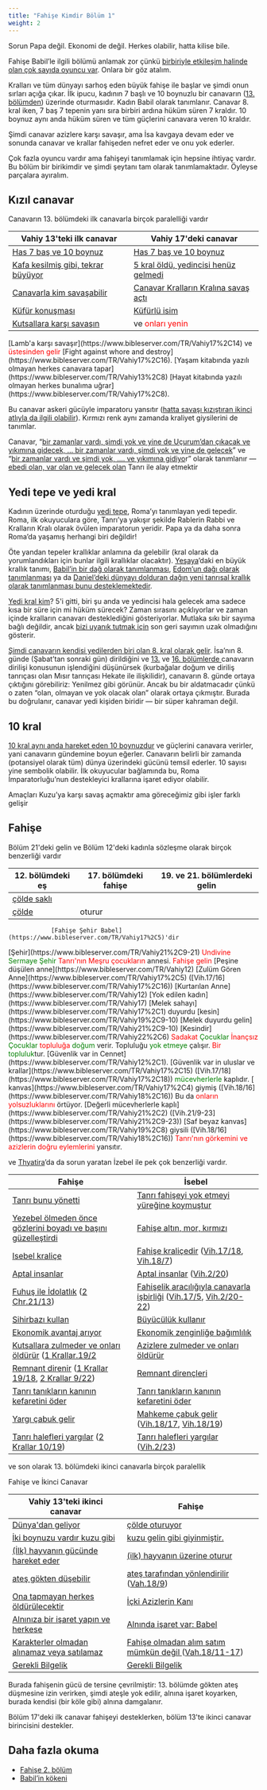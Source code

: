 ```yaml
---
title: "Fahişe Kimdir Bölüm 1"
weight: 2
---
```



Sorun Papa değil. Ekonomi de değil. Herkes olabilir, hatta kilise bile.

Fahişe Babil’le ilgili bölümü anlamak zor çünkü [birbiriyle etkileşim halinde olan çok sayıda oyuncu var](https://www.bibleserver.com/TR/Vahiy17). Onlara bir göz atalım.

Kralları ve tüm dünyayı sarhoş eden büyük fahişe ile başlar ve şimdi onun sırları açığa çıkar. İlk ipucu, kadının 7 başlı ve 10 boynuzlu bir canavarın ([13. bölümden](../../../content/beasts/expl/the-nature-of-the-beast-in-the-book-of-revelation)) üzerinde oturmasıdır. Kadın Babil olarak tanımlanır. Canavar 8. kral iken, 7 baş 7 tepenin yanı sıra birbiri ardına hüküm süren 7 kraldır. 10 boynuz aynı anda hüküm süren ve tüm güçlerini canavara veren 10 kraldır.

Şimdi canavar azizlere karşı savaşır, ama İsa kavgaya devam eder ve sonunda canavar ve krallar fahişeden nefret eder ve onu yok ederler.

Çok fazla oyuncu vardır ama fahişeyi tanımlamak için hepsine ihtiyaç vardır. Bu bölüm bir birikimdir ve şimdi şeytanı tam olarak tanımlamaktadır. Öyleyse parçalara ayıralım.


## Kızıl canavar

<a name="87f4"></a>
Canavarın 13. bölümdeki ilk canavarla birçok paralelliği vardır


| Vahiy 13'teki ilk canavar | Vahiy 17'deki canavar |
|---------------------------|-----------------------|
| [Has 7 baş ve 10 boynuz](https://www.bibleserver.com/TR/Vahiy13%2C1) | [Has 7 baş ve 10 boynuz](https://www.bibleserver.com/TR/Vahiy17%2C3) |
| [Kafa kesilmiş gibi, tekrar büyüyor](https://www.bibleserver.com/TR/Vahiy13%2C3) | [5 kral öldü, yedincisi henüz gelmedi](https://www.bibleserver.com/TR/Vahiy17%2C10) |
| [Canavarla kim savaşabilir](https://www.bibleserver.com/TR/Vahiy13%2C4) | [Canavar Kralların Kralına savaş açtı](https://www.bibleserver.com/TR/Vahiy17%2C14) |
| [Küfür konuşması](https://www.bibleserver.com/TR/Vahiy13%2C5-6) | [Küfürlü isim](https://www.bibleserver.com/TR/Vahiy17%2C3) |
| [Kutsallara karşı savaşın](https://www.bibleserver.com/TR/Vahiy13%2C7) | ve <span style="color:red;">onları yenin</span>
<td>
[Lamb'a karşı savaşır](https://www.bibleserver.com/TR/Vahiy17%2C14)</td> ve <span style="color:red;">üstesinden gelir</span>
[Fight against whore and destroy](https://www.bibleserver.com/TR/Vahiy17%2C16).
			

<tr>
<td>[Yaşam kitabında yazılı olmayan herkes canavara tapar](https://www.bibleserver.com/TR/Vahiy13%2C8)</td>
<td>[Hayat kitabında yazılı olmayan herkes bunalıma uğrar](https://www.bibleserver.com/TR/Vahiy17%2C8)</td>.
		</tr>

Bu canavar askeri gücüyle imparatoru yansıtır ([hatta savaşı kızıştıran ikinci atlıyla da ilgili olabilir](https://www.bibleserver.com/TR/Vahiy6%3A3-4)). Kırmızı renk aynı zamanda kraliyet giysilerini de tanımlar.

Canavar, “[bir zamanlar vardı, şimdi yok ve yine de Uçurum’dan çıkacak ve yıkımına gidecek, … bir zamanlar vardı, şimdi yok ve yine de gelecek](https://www.bibleserver.com/TR/Vahiy17%3A8)” ve “[bir zamanlar vardı ve şimdi yok, …. ve yıkımına gidiyo](https://www.bibleserver.com/TR/Vahiy17%3A11)r” olarak tanımlanır — [ebedi olan, var olan ve gelecek olan](https://www.bibleserver.com/TR/Vahiy1%3A8) Tanrı ile alay etmektir


## Yedi tepe ve yedi kral

<a name="9b63"></a>
Kadının üzerinde oturduğu [yedi tepe](https://www.bibleserver.com/TR/Vahiy17%3A9), Roma’yı tanımlayan yedi tepedir. Roma, ilk okuyuculara göre, Tanrı’ya yakışır şekilde Rablerin Rabbi ve Kralların Kralı olarak övülen imparatorun yeridir. Papa ya da daha sonra Roma’da yaşamış herhangi biri değildir!

Öte yandan tepeler krallıklar anlamına da gelebilir (kral olarak da yorumlandıkları için bunlar ilgili krallıklar olacaktır). [Yeşaya](https://www.bibleserver.com/TR/Ye%C5%9Faya2%3A2)’daki en büyük krallık tanımı, [Babil’in bir dağ olarak tanımlanması](https://www.bibleserver.com/TR/Yeremya51%3A25), [Edom’un dağı olarak tanımlanması](https://www.bibleserver.com/TR/Hezekiel35%3A3) ya da [Daniel’deki dünyayı dolduran dağın yeni tanrısal krallık olarak tanımlanması bunu desteklemektedir](https://www.bibleserver.com/TR/Daniel2%3A35).

[Yedi kral kim](https://www.bibleserver.com/TR/Vahiy17%3A10)? 5'i gitti, biri şu anda ve yedincisi hala gelecek ama sadece kısa bir süre için mi hüküm sürecek? Zaman sırasını açıklıyorlar ve zaman içinde kralların canavarı desteklediğini gösteriyorlar. Mutlaka sıkı bir sayıma bağlı değildir, ancak [bizi uyanık tutmak için](https://www.bibleserver.com/TR/Vahiy16%3A15) son geri sayımın uzak olmadığını gösterir.

[Şimdi canavarın kendisi yedilerden biri olan 8. kral olarak gelir](https://www.bibleserver.com/TR/Vahiy17%3A11). İsa’nın 8. günde (Şabat’tan sonraki gün) dirildiğini ve [13.](https://www.bibleserver.com/TR/Vahiy13%3A3-4) ve [16. bölümlerde ](https://www.bibleserver.com/TR/Vahiy16%3A13)canavarın dirilişi konusunun işlendiğini düşünürsek (kurbağalar doğum ve diriliş tanrıçası olan Mısır tanrıçası Hekate ile ilişkilidir), canavarın 8. günde ortaya çıktığını görebiliriz: Yenilmez gibi görünür. Ancak bu bir aldatmacadır çünkü o zaten “olan, olmayan ve yok olacak olan” olarak ortaya çıkmıştır. Burada bu doğrulanır, canavar yedi kişiden biridir — bir süper kahraman değil.


## 10 kral

<a name="cabf"></a>
[10 kral aynı anda hareket eden 10 boynuzdur](https://www.bibleserver.com/TR/Vahiy17%3A12) ve güçlerini canavara verirler, yani canavarın gündemine boyun eğerler. Canavarın belirli bir zamanda (potansiyel olarak tüm) dünya üzerindeki gücünü temsil ederler. 10 sayısı yine sembolik olabilir. İlk okuyucular bağlamında bu, Roma İmparatorluğu’nun destekleyici krallarına işaret ediyor olabilir.

Amaçları Kuzu’ya karşı savaş açmaktır ama göreceğimiz gibi işler farklı gelişir


## Fahişe

<a name="b45d"></a>
Bölüm 21'deki gelin ve Bölüm 12'deki kadınla sözleşme olarak birçok benzerliği vardır


| 12. bölümdeki eş | 17. bölümdeki fahişe | 19. ve 21. bölümlerdeki gelin |
|------------------|----------------------|-------------------------------|
| [ çölde saklı](https://www.bibleserver.com/TR/Vahiy23%2C6) | 
[ çölde](https://www.bibleserver.com/TR/Vahiy17%2C3) | oturur
				[Fahişe Şehir Babel](https://www.bibleserver.com/TR/Vahiy17%2C5)'dir
			
<td style="width:40%;">[Şehir](https://www.bibleserver.com/TR/Vahiy21%2C9-21)</td>
<tr>
<td></td>
<td><span style="color:red;">Undivine</span> <span style="color:green;">Sermaye</span></td>
<td><span style="color:green;">Şehir</span> <span style="color:red;">Tanrı'nın</span></td>
</tr>
<tr>
<td><span style="color:red;">Meşru çocukların</span> annesi</td>.
			<td><span style="color:red;">Fahişe</span></td>
<td><span style="color:red;">gelin</span></td>
</tr>
<tr>
<td>[Peşine düşülen anne](https://www.bibleserver.com/TR/Vahiy12)</td>
<td>[Zulüm Gören Anne](https://www.bibleserver.com/TR/Vahiy17%2C5) ([Vih.17/16](https://www.bibleserver.com/TR/Vahiy17%2C16))</td>
<td></td>
</tr>
<tr>
<td>[Kurtarılan Anne](https://www.bibleserver.com/TR/Vahiy12)</td>
<td>[Yok edilen kadın](https://www.bibleserver.com/TR/Vahiy17)</td>
<td></td>
</tr>
<tr>
<td></td>
<td>
[Melek sahayı](https://www.bibleserver.com/TR/Vahiy17%2C1)</td></tr> duyurdu
				[kesin](https://www.bibleserver.com/TR/Vahiy19%2C9-10)

<td>
[Melek duyurdu gelin](https://www.bibleserver.com/TR/Vahiy21%2C9-10)</td>
[Kesindir](https://www.bibleserver.com/TR/Vahiy22%2C6)


<tr>
<td><span style="color:red;">Sadakat</span> <span style="color:green;">Çocuklar</span></td>
<td><span style="color:red;">İnançsız</span> <span style="color:green;">Çocuklar</span></td>
<td></td>
</tr>
<tr>
<td> <span style="color:red;">topluluğa</span></td> <span style="color:green;">doğum</span> verir.
			<td>Topluluğu</td></tr> <span style="color:green;">yok etmeye</span> çalışır.
			<td><span style="color:red;">Bir</span> <span style="color:green;">topluluk</span></td>tur.
		
<tr>
<td>
[Güvenlik  var in Cennet](https://www.bibleserver.com/TR/Vahiy12%2C1).
			</td>
<td>
[Güvenlik  var in uluslar ve krallar](https://www.bibleserver.com/TR/Vahiy17%2C15) ([Vih.17/18](https://www.bibleserver.com/TR/Vahiy17%2C18))
			</td>
<td></td>
</tr>
<tr>
<td>
</td>
<td>
<span style="color:green;">mücevherlerle</span> </td></tr>kaplıdır.
				[ kanvas](https://www.bibleserver.com/TR/Vahiy17%2C4) giymiş ([Vih.18/16](https://www.bibleserver.com/TR/Vahiy18%2C16))
				Bu da <span style="color:red;">onların yolsuzluklarını</span> örtüyor.
			
<td>
[Değerli mücevherlerle kaplı](https://www.bibleserver.com/TR/Vahiy21%2C2) ([Vih.21/9-23](https://www.bibleserver.com/TR/Vahiy21%2C9-23)) </td>
[Saf beyaz kanvas](https://www.bibleserver.com/TR/Vahiy19%2C8) giysili ([Vih.18/16](https://www.bibleserver.com/TR/Vahiy18%2C16))
<span style="color:red;">Tanrı'nın görkemini ve azizlerin doğru eylemlerini</span> yansıtır.
			




ve [Thyatira](https://www.bibleserver.com/TR/Vahiy2%3A20)’da da sorun yaratan İzebel ile pek çok benzerliği vardır.


| Fahişe | İsebel |
|--------|--------|
| [Tanrı bunu yönetti](https://www.bibleserver.com/TR/2.Krallar9%2C36) | [Tanrı fahişeyi yok etmeyi yüreğine koymuştur](https://www.bibleserver.com/TR/Vahiy17%2C17) |
| [Yezebel ölmeden önce gözlerini boyadı ve başını güzelleştirdi](https://www.bibleserver.com/TR/2.Krallar9%2C30) | [Fahişe altın, mor, kırmızı](https://www.bibleserver.com/TR/Vahiy17%2C4) |
| [Isebel kraliçe](https://www.bibleserver.com/TR/1.Krallar16%2C31) | [Fahişe kraliçedir](https://www.bibleserver.com/TR/Vahiy17%2C1-2) ([Vih.17/18](https://www.bibleserver.com/TR/Vahiy17%2C18), [Vih.18/7](https://www.bibleserver.com/TR/Vahiy18%2C7)) |
| [Aptal insanlar](https://www.bibleserver.com/TR/1.Krallar21%2C25) | [Aptal insanlar](https://www.bibleserver.com/TR/Vahiy17%2C2) ([Vih.2/20](https://www.bibleserver.com/TR/Vahiy2%2C20)) |
| [Fuhuş ile İdolatlık](https://www.bibleserver.com/TR/2.Krallar9%2C22) ([2 Chr.21/13](https://www.bibleserver.com/TR/2.Tarihler21%2C13)) | [Fahişelik aracılığıyla canavarla i̇şbi̇rli̇ği̇](https://www.bibleserver.com/TR/Vahiy17%2C1-2) ([Vih.17/5](https://www.bibleserver.com/TR/Vahiy17%2C5), [Vih.2/20-22](https://www.bibleserver.com/TR/Vahiy2%2C20-22)) |
| [Sihirbazı kullan](https://www.bibleserver.com/TR/2.Krallar9%2C22) | [Büyücülük kullanır](https://www.bibleserver.com/TR/Vahiy18%2C23) |
| [Ekonomik avantaj arıyor](https://www.bibleserver.com/TR/1.Krallar21) | [Ekonomik zenginliğe bağımlılık](https://www.bibleserver.com/TR/Vahiy18%2C11-19) |
| [Kutsallara zulmeder ve onları öldürür](https://www.bibleserver.com/TR/1.Krallar18%2C4) ([1 Krallar.19/2](https://www.bibleserver.com/TR/1.Krallar19%2C2) | [Azizlere zulmeder ve onları öldürür](https://www.bibleserver.com/TR/Vahiy17%2C6) |
| [Remnant direnir](https://www.bibleserver.com/TR/1.Krallar18%2C18) ([1 Krallar 19/18](https://www.bibleserver.com/TR/1.Krallar19%2C18), [2 Krallar 9/22](https://www.bibleserver.com/TR/2.Krallar9%2C22)) | [Remnant dirençleri](https://www.bibleserver.com/TR/Vahiy17%2C14) |
| [Tanrı tanıkların kanının kefaretini öder](https://www.bibleserver.com/TR/2.Krallar9%2C7) | [Tanrı tanıkların kanının kefaretini öder](https://www.bibleserver.com/TR/Vahiy19%2C2) |
| [Yargı çabuk gelir](https://www.bibleserver.com/TR/2.Krallar9%2C33-35) | [Mahkeme çabuk gelir](https://www.bibleserver.com/TR/Vahiy18%2C10) ([Vih.18/17](https://www.bibleserver.com/TR/Vahiy18%2C17), [Vih.18/19](https://www.bibleserver.com/TR/Vahiy18%2C19)) |
| [Tanrı halefleri yargılar](https://www.bibleserver.com/TR/1.Krallar18%2C40) ([2 Krallar 10/19](https://www.bibleserver.com/TR/2.Krallar10%2C19)) | [Tanrı halefleri yargılar](https://www.bibleserver.com/TR/Vahiy18%2C9-11) ([Vih.2/23](https://www.bibleserver.com/TR/Vahiy2%2C23)) |

ve son olarak 13. bölümdeki ikinci canavarla birçok paralellik
<p>Fahişe ve İkinci Canavar</p>


| Vahiy 13'teki ikinci canavar | Fahişe |
|------------------------------|--------|
| [Dünya'dan geliyor](https://www.bibleserver.com/TR/Vahiy13%2C11) | [çölde oturuyor](https://www.bibleserver.com/TR/Vahiy17%2C3) |
| [İki boynuzu vardır  kuzu gibi](https://www.bibleserver.com/TR/Vahiy13%2C11) | [kuzu gelin gibi giyinmiştir.](https://www.bibleserver.com/TR/Vahiy17%2C4) |
| [(İlk) hayvanın  gücünde hareket eder](https://www.bibleserver.com/TR/Vahiy13%2C12) | [(ilk) hayvanın üzerine oturur](https://www.bibleserver.com/TR/Vahiy17%2C3) |
| [ateş gökten düşebilir](https://www.bibleserver.com/TR/Vahiy13%2C13) | [ateş tarafından yönlendirilir](https://www.bibleserver.com/TR/Vahiy17%2C16) ([Vah.18/9](https://www.bibleserver.com/TR/Vahiy18%2C9)) |
| [Ona tapmayan herkes öldürülecektir](https://www.bibleserver.com/TR/Vahiy13%2C15) | [İçki Azizlerin Kanı](https://www.bibleserver.com/TR/Vahiy17%2C6) |
| [Alnınıza bir işaret yapın ve herkese](https://www.bibleserver.com/TR/Vahiy13%2C16) | [Alnında işaret var: Babel](https://www.bibleserver.com/TR/Vahiy17%2C5) |
| [Karakterler olmadan alınamaz veya satılamaz](https://www.bibleserver.com/TR/Vahiy13%2C17) | [Fahişe olmadan alım satım mümkün değil ](https://www.bibleserver.com/TR/Vahiy18%2C3) ([Vah.18/11-17](https://www.bibleserver.com/TR/Vahiy18%2C11-17)) |
| [Gerekli Bilgelik](https://www.bibleserver.com/TR/Vahiy13%2C18) | [Gerekli Bilgelik](https://www.bibleserver.com/TR/Vahiy17%2C9) |
<p>Burada fahişenin gücü de tersine çevrilmiştir: 13. bölümde gökten ateş düşmesine izin verirken, şimdi ateşle yok edilir, alnına işaret koyarken, burada kendisi (bir köle gibi) alnına damgalanır.</p>
Bölüm 17'deki ilk canavar fahişeyi desteklerken, bölüm 13'te ikinci canavar birincisini destekler.


## Daha fazla okuma

<a name="7688"></a>
- [Fahişe 2. bölüm](../../../content/harlot/expl/who-is-the-whore-babel-part-2)
- [Babil’in kökeni](../../../bible/keyword/expl/the-origin-of-babel)







[](https://github.com/revelation-today/revelation-today/blob/main/exampleSite/content/docs/content/harlot/expl/who-is-the-whore-babel-part-1.tr.md)
